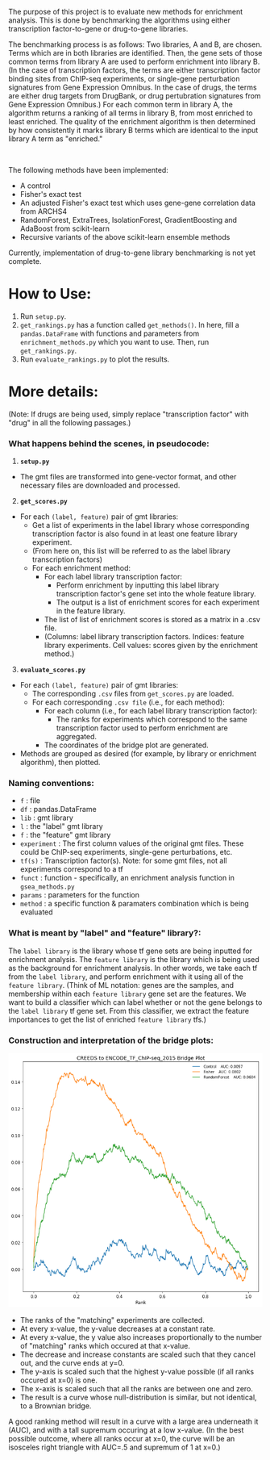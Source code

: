 The purpose of this project is to evaluate new methods for enrichment analysis. This is done by benchmarking the algorithms using either transcription factor-to-gene or drug-to-gene libraries. 

The benchmarking process is as follows: Two libraries, A and B, are chosen. Terms which are in both libraries are identified. Then, the gene sets of those common terms from library A are used to perform enrichment into library B. (In the case of transcription factors, the terms are either transcription factor binding sites from ChIP-seq experiments, or single-gene perturbation signatures from Gene Expression Omnibus. In the case of drugs, the terms are either drug targets from DrugBank, or drug pertubration signatures from Gene Expression Omnibus.) For each common term in library A, the algorithm returns a ranking of all terms in library B, from most enriched to least enriched. The quality of the enrichment algorithm is then determined by how consistently it marks library B terms which are identical to the input library A term as "enriched." 

<div style="display:inline-block; position:relative">
<span style="top:50%; position:absolute; height:3em">
<img src="sample_result_sklearn.png"/>
<img src="sample_result_drugs.png"/>
</span>
</div>

The following methods have been implemented:
* A control
* Fisher's exact test
* An adjusted Fisher's exact test which uses gene-gene correlation data from ARCHS4
* RandomForest, ExtraTrees, IsolationForest, GradientBoosting and AdaBoost from scikit-learn
* Recursive variants of the above scikit-learn ensemble methods

Currently, implementation of drug-to-gene library benchmarking is not yet complete. 

# How to Use:

1. Run `setup.py`.
2. `get_rankings.py` has a function called `get_methods()`. In here, fill a `pandas.DataFrame` with functions and parameters from `enrichment_methods.py` which you want to use. Then, run `get_rankings.py`.
3. Run `evaluate_rankings.py` to plot the results.



# More details:

(Note: If drugs are being used, simply replace "transcription factor" with "drug" in all the following passages.)


### What happens behind the scenes, in pseudocode:

1. **`setup.py`**
* The gmt files are transformed into gene-vector format, and other necessary files are downloaded and processed.

2. **`get_scores.py`**
* For each `(label, feature)` pair of gmt libraries:
	* Get a list of experiments in the label library whose corresponding transcription factor is also found in at least one feature library experiment. 
	* (From here on, this list will be referred to as the label library transcription factors)
	* For each enrichment method:
		* For each label library transcription factor:
			* Perform enrichment by inputting this label library transcription factor's gene set into the whole feature library.
			* The output is a list of enrichment scores for each experiment in the feature library.
		* The list of list of enrichment scores is stored as a matrix in a .csv file.
		* (Columns: label library transcription factors. Indices: feature library experiments. Cell values: scores given by the enrichment method.)

3. **`evaluate_scores.py`**
* For each `(label, feature)` pair of gmt libraries:
	* The corresponding `.csv` files from `get_scores.py` are loaded.
	* For each corresponding `.csv file` (i.e., for each method):
		* For each column (i.e., for each label library transcription factor):
			* The ranks for experiments which correspond to the same transcription factor used to perform enrichment are aggregated.
		* The coordinates of the bridge plot are generated.
* Methods are grouped as desired (for example, by library or enrichment algorithm), then plotted.


### Naming conventions:
* `f` : file
* `df` : pandas.DataFrame
* `lib` : gmt library
* `l` : the "label" gmt library
* `f` : the "feature" gmt library
* `experiment` : The first column values of the original gmt files. These could be ChIP-seq experiments, single-gene perturbations, etc. 
* `tf(s)` : Transcription factor(s). Note: for some gmt files, not all experiments correspond to a tf
* `funct` : function - specifically, an enrichment analysis function in `gsea_methods.py`
* `params` : parameters for the function
* `method` : a specific function & paramaters combination which is being evaluated


### What is meant by "label" and "feature" library?:
The `label library` is the library whose tf gene sets are being inputted for enrichment analysis.
The `feature library` is the library which is being used as the background for enrichment analysis.
In other words, we take each tf from the `label library`, and perform enrichment with it using all of the `feature library`.
(Think of ML notation: genes are the samples, and membership within each `feature library` gene set are the features. We want to build a classifier which can label whether or not the gene belongs to the `label library` tf gene set. From this classifier, we extract the feature importances to get the list of enriched `feature library` tfs.)


### Construction and interpretation of the bridge plots:
![Sample result AUC](sample_result_auc.png?raw=true)
* The ranks of the "matching" experiments are collected.
* At every x-value, the y-value decreases at a constant rate.
* At every x-value, the y value also increases proportionally to the number of "matching" ranks which occured at that x-value.
* The decrease and increase constants are scaled such that they cancel out, and the curve ends at y=0.
* The y-axis is scaled such that the highest y-value possible (if all ranks occured at x=0) is one.
* The x-axis is scaled such that all the ranks are between one and zero.
* The result is a curve whose null-distribution is similar, but not identical, to a Brownian bridge. 

A good ranking method will result in a curve with a large area underneath it (AUC), and with a tall supremum occuring at a low x-value. (In the best possible outcome, where all ranks occur at x=0, the curve will be an isosceles right triangle with AUC=.5 and supremum of 1 at x=0.)